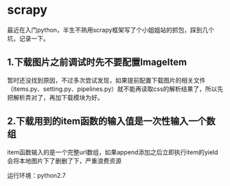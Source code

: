 # scrapy
最近在入门python，半生不熟用scrapy框架写了个小姐姐站的抓包，踩到几个坑，记录一下。

## 1.下载图片之前调试时先不要配置ImageItem

暂时还没找到原因，不过多次尝试发现，如果提前配置下载图片的相关文件（items.py、setting.py、pipelines.py）就不能再读取css的解析结果了，所以先把解析弄对了，再加下载模块为好。
## 2.下载用到的item函数的输入值是一次性输入一个数组

item函数输入的是一个完整url数组，如果append添加之后立即执行item的yield会将本地图片下了删删了下，严重浪费资源

运行环境：python2.7

